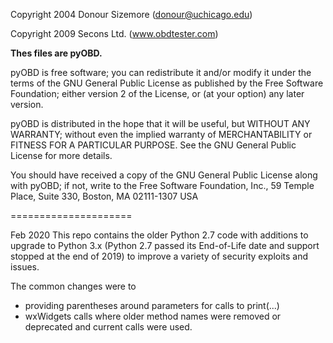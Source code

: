 Copyright 2004 Donour Sizemore (donour@uchicago.edu)

Copyright 2009 Secons Ltd. (www.obdtester.com)


**Thes files are  pyOBD.**

pyOBD is free software; you can redistribute it and/or modify
it under the terms of the GNU General Public License as published by
the Free Software Foundation; either version 2 of the License, or
(at your option) any later version.

pyOBD is distributed in the hope that it will be useful,
but WITHOUT ANY WARRANTY; without even the implied warranty of
MERCHANTABILITY or FITNESS FOR A PARTICULAR PURPOSE.  See the
GNU General Public License for more details.

You should have received a copy of the GNU General Public License
along with pyOBD; if not, write to the Free Software
Foundation, Inc., 59 Temple Place, Suite 330, Boston, MA  02111-1307  USA

=====================

Feb 2020
This repo contains the older Python 2.7 code with additions to upgrade to 
Python 3.x (Python 2.7 passed its End-of-Life date and support stopped 
at the end of 2019) to improve a variety of security exploits and issues.

The common changes were to 
* providing parentheses around parameters for calls to print(...)
* wxWidgets calls where older method names were removed or deprecated and 
current calls were used.
